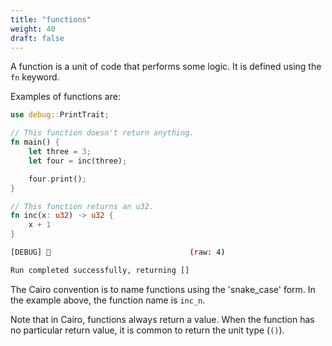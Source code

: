 ```yaml
---
title: "functions"
weight: 40
draft: false
---
```


<!-- !test program
cat > /tmp/program.cairo
cairo-run /tmp/program.cairo -->

A function is a unit of code that performs some logic. It is defined using the `fn` keyword.

Examples of functions are:

<!-- !test in functions -->
```rust {.codebox}
use debug::PrintTrait;

// This function doesn't return anything.
fn main() {
    let three = 3;
    let four = inc(three);

    four.print();
}

// This function returns an u32.
fn inc(x: u32) -> u32 {
    x + 1
}
```

<!-- !test out functions -->
```bash
[DEBUG]	                              	(raw: 4)

Run completed successfully, returning []
```

The Cairo convention is to name functions using the 'snake_case' form. In the example above, the function name is `inc_n`.

Note that in Cairo, functions always return a value. When the function has no particular return value, it is common to return the unit type (`()`).
